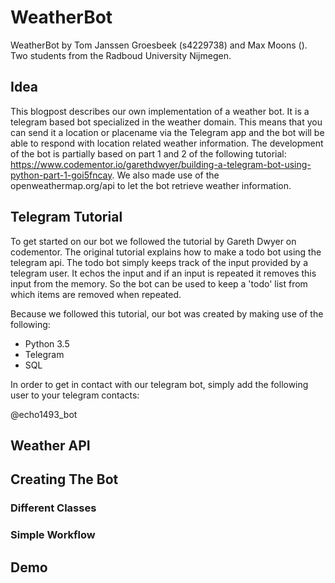 # WeatherBot
WeatherBot by Tom Janssen Groesbeek (s4229738) and Max Moons (). Two students from the Radboud University Nijmegen.

## Idea

This blogpost describes our own implementation of a weather bot. It is a telegram based bot specialized in the weather domain. This means that you can send it a location or placename via the Telegram app and the bot will be able to respond with location related weather information. The development of the bot is partially based on part 1 and 2 of the following tutorial: https://www.codementor.io/garethdwyer/building-a-telegram-bot-using-python-part-1-goi5fncay. We also made use of the openweathermap.org/api to let the bot retrieve weather information. 

## Telegram Tutorial

To get started on our bot we followed the tutorial by Gareth Dwyer on codementor. The original tutorial explains how to make a todo bot using the telegram api. The todo bot simply keeps track of the input provided by a telegram user. It echos the input and if an input is repeated it removes this input from the memory. So the bot can be used to keep a 'todo' list from which items are removed when repeated. 

Because we followed this tutorial, our bot was created by making use of the following:
* Python 3.5
* Telegram
* SQL

In order to get in contact with our telegram bot, simply add the following user to your telegram contacts:

@echo1493_bot

## Weather API

## Creating The Bot

### Different Classes

### Simple Workflow

## Demo
